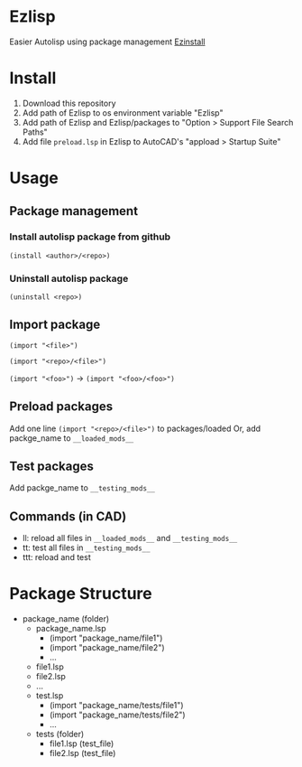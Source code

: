 # Ezlisp
Easier Autolisp using package management [Ezinstall](https://github.com/chenbotao828/Ezinstall)

# Install

1. Download this repository
2. Add path of Ezlisp to os environment variable "Ezlisp" 
3. Add path of Ezlisp and Ezlisp/packages to "Option > Support File Search Paths"
4. Add file `preload.lsp` in Ezlisp to AutoCAD's "appload > Startup Suite"

# Usage

## Package management

### Install autolisp package from github 
`(install <author>/<repo>)`

### Uninstall autolisp package 
`(uninstall <repo>)`

## Import package

`(import "<file>")`

`(import "<repo>/<file>")`

`(import "<foo>")` -> `(import "<foo>/<foo>")`

## Preload packages

Add one line `(import "<repo>/<file>")` to packages/loaded
Or, add packge_name to `__loaded_mods__`

## Test packages

Add packge_name to `__testing_mods__`

## Commands (in CAD)

- ll: reload all files in `__loaded_mods__` and `__testing_mods__`
- tt: test all files in `__testing_mods__`
- ttt: reload and test

# Package Structure

- package_name (folder)
    - package_name.lsp
        + (import "package_name/file1")
        + (import "package_name/file2")
        + ...
    - file1.lsp
    - file2.lsp
    - ...
    - test.lsp
        + (import "package_name/tests/file1")
        + (import "package_name/tests/file2")
        + ...
    - tests (folder)
        + file1.lsp (test_file)
        + file2.lsp (test_file)
